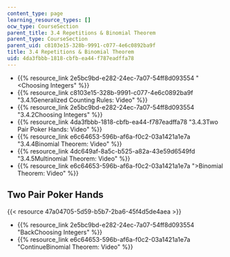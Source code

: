 ```yaml
---
content_type: page
learning_resource_types: []
ocw_type: CourseSection
parent_title: 3.4 Repetitions & Binomial Theorem
parent_type: CourseSection
parent_uid: c8103e15-328b-9991-c077-4e6c0892ba9f
title: 3.4 Repetitions & Binomial Theorem
uid: 4da3fbbb-1818-cbfb-ea44-f787eadffa78
---
```


*   {{% resource_link 2e5bc9bd-e282-24ec-7a07-54ff8d093554 "\<Choosing Integers" %}}
*   {{% resource_link c8103e15-328b-9991-c077-4e6c0892ba9f "3.4.1Generalized Counting Rules: Video" %}}
*   {{% resource_link 2e5bc9bd-e282-24ec-7a07-54ff8d093554 "3.4.2Choosing Integers" %}}
*   {{% resource_link 4da3fbbb-1818-cbfb-ea44-f787eadffa78 "3.4.3Two Pair Poker Hands: Video" %}}
*   {{% resource_link e6c64653-596b-af6a-f0c2-03a1421a1e7a "3.4.4Binomial Theorem: Video" %}}
*   {{% resource_link 4dc649af-8a5c-b525-a82a-43e59d6549fd "3.4.5Multinomial Theorem: Video" %}}
*   {{% resource_link e6c64653-596b-af6a-f0c2-03a1421a1e7a "\>Binomial Theorem: Video" %}}

Two Pair Poker Hands
--------------------

{{< resource 47a04705-5d59-b5b7-2ba6-45f4d5de4aea >}}

*   {{% resource_link 2e5bc9bd-e282-24ec-7a07-54ff8d093554 "BackChoosing Integers" %}}
*   {{% resource_link e6c64653-596b-af6a-f0c2-03a1421a1e7a "ContinueBinomial Theorem: Video" %}}